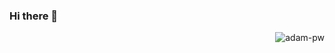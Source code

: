 ### Hi there 👋

<p align="right"><img src="https://komarev.com/ghpvc/?username=AMG22075-pw&label=Profile%20views&color=0e75b6&style=flat"
    alt="adam-pw" /> 
  </p>

<!--
**AMG22075/AMG22075** is a ✨ _special_ ✨ repository because its `README.md` (this file) appears on your GitHub profile.

Here are some ideas to get you started:

- 🔭 I’m currently working on ...
- 🌱 I’m currently learning ...
- 👯 I’m looking to collaborate on ...
- 🤔 I’m looking for help with ...
- 💬 Ask me about ...
- 📫 How to reach me: ...
- 😄 Pronouns: ...
- ⚡ Fun fact: ...
-->
